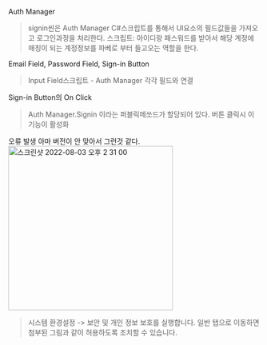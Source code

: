 Auth Manager 
>signin씬은 Auth Manager C#스크립트를 통해서 UI요소의 필드값들을 가져오고 로그인과정을 처리한다.
>스크립트: 아이디랑 패스워드를 받아서 해당 계정에 매칭이 되는 계정정보를 파베로 부터 들고오는 역할을 한다.

Email Field, Password Field, Sign-in Button 
>Input Field스크립트 - Auth Manager 각각 필드와 연결

Sign-in Button의 On Click
>Auth Manager.Signin 이라는 퍼블릭메쏘드가 할당되어 있다. 버튼 클릭시 이 기능이 활성화

오류 발생
아마 버전이 안 맞아서 그런것 같다.
<img width="329" alt="스크린샷 2022-08-03 오후 2 31 00" src="https://user-images.githubusercontent.com/103713510/182531601-775e9a68-4574-4bc4-9bc7-3cede01554fa.png">

> 시스템 환경설정 -> 보안 및 개인 정보 보호를 실행합니다.
일반 탭으로 이동하면 첨부된 그림과 같이 허용하도록 조치할 수 있습니다.
